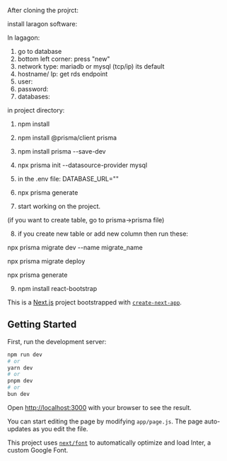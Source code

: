 After cloning the projrct:

install laragon software:

In lagagon: 
1. go to database
2. bottom left corner: press "new"
3. network type: mariadb or mysql (tcp/ip) its default
4. hostname/ Ip: get rds endpoint
5. user: 
6. password: 
7. databases:



in project directory: 
1. npm install
2. npm install @prisma/client prisma
3. npm install prisma --save-dev
4. npx prisma init --datasource-provider mysql

5. in the .env file: 
DATABASE_URL=""

6. npx prisma generate
7. start working on the project.

(if you want to create table, go to prisma->prisma file)

8. if you create new table or add new column then run these: 

npx prisma migrate dev --name migrate_name

npx prisma migrate deploy

npx prisma generate

9. npm install react-bootstrap


This is a [Next.js](https://nextjs.org/) project bootstrapped with [`create-next-app`](https://github.com/vercel/next.js/tree/canary/packages/create-next-app).

## Getting Started

First, run the development server:

```bash
npm run dev
# or
yarn dev
# or
pnpm dev
# or
bun dev
```

Open [http://localhost:3000](http://localhost:3000) with your browser to see the result.

You can start editing the page by modifying `app/page.js`. The page auto-updates as you edit the file.

This project uses [`next/font`](https://nextjs.org/docs/basic-features/font-optimization) to automatically optimize and load Inter, a custom Google Font.
